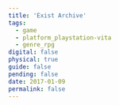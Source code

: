 ```yaml
---
title: 'Exist Archive'
tags:
  - game
  - platform_playstation-vita
  - genre_rpg
digital: false
physical: true
guide: false
pending: false
date: 2017-01-09
permalink: false
---
```

